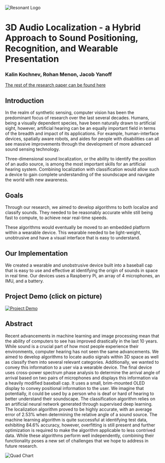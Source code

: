 ![Resonant Logo](https://user-images.githubusercontent.com/31194806/137144554-4b4ef30d-91d8-40ea-b9a4-d59cc5492606.png)
# 3D Audio Localization -  a Hybrid Approach to Sound Positioning, Recognition, and Wearable Presentation

### Kalin Kochnev, Rohan Menon, Jacob Yanoff

[The rest of the research paper can be found here](https://drive.google.com/file/d/1qwGu7ep9EHtQIG7Da8p2QRF7DOw6s2cd/view?usp=sharing)

## Introduction

In the realm of synthetic sensing, computer vision has been the predominant focus of research over the last several decades. Humans, being a visually dependent species, have been naturally drawn to artificial sight, however, artificial hearing can be an equally important field in terms of the breadth and impact of its applications. For example, human-interface devices, spatially aware robots, and aides for people with disabilities can all see massive improvements through the development of more advanced sound sensing technology.

Three-dimensional sound localization, or the ability to identify the position of an audio source, is among the most important skills for an artificial hearing system. Combining localization with classification would allow such a device to gain complete understanding of the soundscape and navigate the world with new awareness.

## Goals
Through our research, we aimed to develop algorithms to both localize and classify sounds. They needed to be reasonably accurate while still being fast to compute, to achieve near real-time speeds.

These algorithms would eventually be moved to an embedded platform within a wearable device. This wearable needed to be light-weight, unobtrusive and have a visual interface that is easy to understand.

## Our Implementation
We created a wearable and unobstrusive device built into a baseball cap that is easy to use and effective at identifying the origin of sounds in space in real time. Our devices uses a Raspberry Pi, an array of 4 microphones, an IMU, and a battery.



## Project Demo (click on picture)
[![Project Demo](https://user-images.githubusercontent.com/31194806/137227754-7b6caf68-a762-4e31-b6f2-c04393002b35.png)](http://www.youtube.com/watch?v=GWMT6hhnRto)

## Abstract

Recent advancements in machine learning and image processing mean that the ability of computers to see has improved drastically in the last 10 years. While sound is a crucial part of how most people experience their environments, computer hearing has not seen the same advancements. We aimed to develop algorithms to locate audio signals within 3D space as well as classify them into several relevant categories.  Additionally, we wanted to convey this information to a user via a wearable device. The final device uses cross-power spectrum phase analysis to determine the arrival angle of arrival based on two pairs of microphones and displays this information via a heavily modified baseball cap. It uses a small, brim-mounted OLED display to convey positional information to the user. We imagine that potentially, it could be used by a person who is deaf or hard of hearing to better understand their soundscape. The classification algorithm relies on an artificial neural network generated through supervised deep learning. The localization algorithm proved to be highly accurate, with an average error of 2.53% when determining the relative angle of a sound source. The machine learning algorithm is quite successful at identifying test data, exhibiting 84.6% accuracy, however, overfitting is still present and further optimization is required to make the algorithm applicable to less contrived data. While these algorithms perform well independently, combining their functionality poses a new set of challenges that we hope to address in future research.

![Quad Chart](https://user-images.githubusercontent.com/31194806/137146493-b706a842-26ef-4089-a06f-c6876c7c8c95.png)
